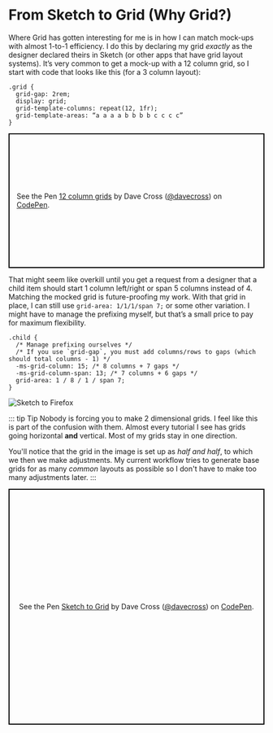 # From Sketch to Grid (Why Grid?)

Where Grid has gotten interesting for me is in how I can match mock-ups with almost 1-to-1 efficiency. I do this by declaring my grid _exactly_ as the designer declared theirs in Sketch (or other apps that have grid layout systems). It’s very common to get a mock-up with a 12 column grid, so I start with code that looks like this (for a 3 column layout):

```css{4-5}
.grid {
  grid-gap: 2rem;
  display: grid;
  grid-template-columns: repeat(12, 1fr);
  grid-template-areas: “a a a a b b b b c c c c”
}
```

<p class="codepen" data-height="265" data-theme-id="0" data-default-tab="result" data-user="davecross" data-slug-hash="2fd51ebcae089c877443ed17eaa54c8b" style="height: 265px; box-sizing: border-box; display: flex; align-items: center; justify-content: center; border: 2px solid black; margin: 1em 0; padding: 1em;" data-pen-title="12 column grids">
  <span>See the Pen <a href="https://codepen.io/davecross/pen/2fd51ebcae089c877443ed17eaa54c8b/">
  12 column grids</a> by Dave Cross (<a href="https://codepen.io/davecross">@davecross</a>)
  on <a href="https://codepen.io">CodePen</a>.</span>
</p>

That might seem like overkill until you get a request from a designer that a child item should start 1 column left/right or span 5 columns instead of 4. Matching the mocked grid is future-proofing my work. With that grid in place, I can still use `grid-area: 1/1/1/span 7;` or some other variation. I might have to manage the prefixing myself, but that’s a small price to pay for maximum flexibility.

```css{4-6}
.child {
  /* Manage prefixing ourselves */
  /* If you use `grid-gap`, you must add columns/rows to gaps (which should total columns - 1) */
  -ms-grid-column: 15; /* 8 columns + 7 gaps */
  -ms-grid-column-span: 13; /* 7 columns + 6 gaps */
  grid-area: 1 / 8 / 1 / span 7;
}
```

![Sketch to Firefox](/images/grid/sketch-to-firefox.jpg)

::: tip Tip
Nobody is forcing you to make 2 dimensional grids. I feel like this is part of the confusion with them. Almost every tutorial I see has grids going horizontal **and** vertical. Most of my grids stay in one direction.

You'll notice that the grid in the image is set up as _half and half_, to which we then we make adjustments. My current workflow tries to generate base grids for as many _common_ layouts as possible so I don't have to make too many adjustments later.
:::
<p class="codepen" data-height="464" data-theme-id="0" data-default-tab="result" data-user="davecross" data-slug-hash="30994040906b4cb6ecb2d3a3b05cd6c9" style="height: 464px; box-sizing: border-box; display: flex; align-items: center; justify-content: center; border: 2px solid black; margin: 1em 0; padding: 1em;" data-pen-title="Sketch to Grid">
  <span>See the Pen <a href="https://codepen.io/davecross/pen/30994040906b4cb6ecb2d3a3b05cd6c9/">
  Sketch to Grid</a> by Dave Cross (<a href="https://codepen.io/davecross">@davecross</a>)
  on <a href="https://codepen.io">CodePen</a>.</span>
</p>

<codepen/>
